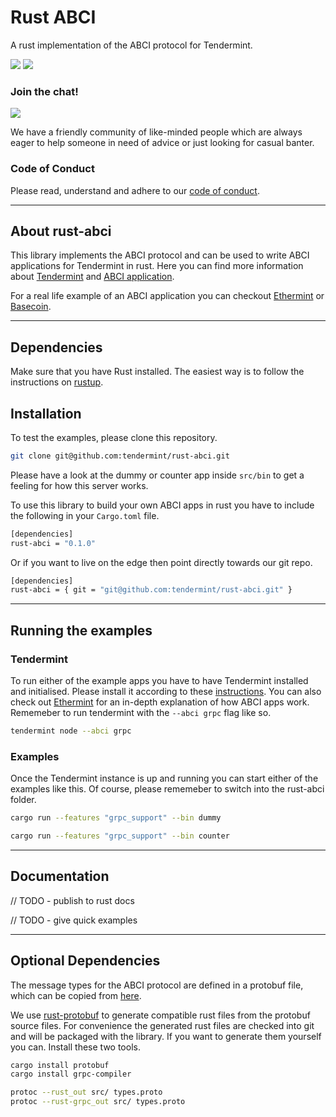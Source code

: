 # Rust ABCI
A rust implementation of the ABCI protocol for Tendermint.

[![](https://tokei.rs/b1/github/tendermint/rust-abci)](https://github.com/tendermint/rust-abci) [![](https://docs.rs/rust-abci/badge.svg)](https://docs.rs/rust-abci/0.1.0/rust_abci/)

### Join the chat!
[![](https://img.shields.io/badge/slack-join%20chat-brightgreen.svg)](http://forum.tendermint.com:3000/)

We have a friendly community of like-minded people which are always eager to help someone in need of advice or just
looking for casual banter.

### Code of Conduct
Please read, understand and adhere to our [code of conduct](https://github.com/tendermint/rust-abci/blob/develop/CODE_OF_CONDUCT.md).


----


## About rust-abci
This library implements the ABCI protocol and can be used to write ABCI applications for Tendermint in rust.
Here you can find more information about [Tendermint](https://github.com/tendermint/tendermint) and [ABCI application](https://github.com/tendermint/abci).

For a real life example of an ABCI application you can checkout [Ethermint](https://github.com/tendermint/ethermint) or [Basecoin](https://github.com/tendermint/basecoin).


----


## Dependencies
Make sure that you have Rust installed. The easiest way is to follow the instructions on [rustup](https://rustup.rs/).


## Installation
To test the examples, please clone this repository.
```bash
git clone git@github.com:tendermint/rust-abci.git
```
Please have a look at the dummy or counter app inside `src/bin` to get a feeling for how this server works.

To use this library to build your own ABCI apps in rust you have to include the following in your `Cargo.toml` file.
```bash
[dependencies]
rust-abci = "0.1.0"
```

Or if you want to live on the edge then point directly towards our git repo.
```bash
[dependencies]
rust-abci = { git = "git@github.com:tendermint/rust-abci.git" }
```


----


## Running the examples

### Tendermint
To run either of the example apps you have to have Tendermint installed and initialised. Please install it according to these [instructions](https://github.com/tendermint/tendermint). You can also check out [Ethermint](https://github.com/tendermint/ethermint/tree/develop) for an in-depth explanation of how ABCI apps work.
Rememeber to run tendermint with the `--abci grpc` flag like so.
```bash
tendermint node --abci grpc
```

### Examples
Once the Tendermint instance is up and running you can start either of the examples like this. Of course, please rememeber to
switch into the rust-abci folder.
```bash
cargo run --features "grpc_support" --bin dummy

cargo run --features "grpc_support" --bin counter
```


----


## Documentation
// TODO - publish to rust docs

// TODO - give quick examples


----


## Optional Dependencies
The message types for the ABCI protocol are defined in a protobuf file, which can be copied from [here](https://github.com/tendermint/abci/blob/master/types/types.proto).

We use [rust-protobuf](https://github.com/stepancheg/rust-protobuf) to generate compatible rust files from the protobuf
source files. For convenience the generated rust files are checked into git and will be packaged with the library. If you
want to generate them yourself you can.
Install these two tools.
```bash
cargo install protobuf
cargo install grpc-compiler
```

```bash
protoc --rust_out src/ types.proto
protoc --rust-grpc_out src/ types.proto
```
